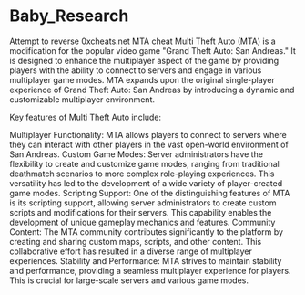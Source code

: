 # Baby_Research
Attempt to reverse 0xcheats.net MTA cheat 
Multi Theft Auto (MTA) is a modification for the popular video game "Grand Theft Auto: San Andreas." It is designed to enhance the multiplayer aspect of the game by providing players with the ability to connect to servers and engage in various multiplayer game modes. MTA expands upon the original single-player experience of Grand Theft Auto: San Andreas by introducing a dynamic and customizable multiplayer environment.

Key features of Multi Theft Auto include:

Multiplayer Functionality: MTA allows players to connect to servers where they can interact with other players in the vast open-world environment of San Andreas.
Custom Game Modes: Server administrators have the flexibility to create and customize game modes, ranging from traditional deathmatch scenarios to more complex role-playing experiences. This versatility has led to the development of a wide variety of player-created game modes.
Scripting Support: One of the distinguishing features of MTA is its scripting support, allowing server administrators to create custom scripts and modifications for their servers. This capability enables the development of unique gameplay mechanics and features.
Community Content: The MTA community contributes significantly to the platform by creating and sharing custom maps, scripts, and other content. This collaborative effort has resulted in a diverse range of multiplayer experiences.
Stability and Performance: MTA strives to maintain stability and performance, providing a seamless multiplayer experience for players. This is crucial for large-scale servers and various game modes.
